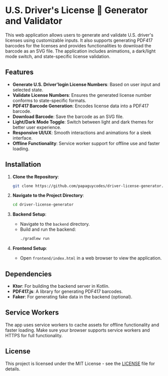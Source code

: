 # U.S. Driver's License 🪪 Generator and Validator

This web application allows users to generate and validate U.S. driver's licenses using customizable inputs. It also supports generating PDF417 barcodes for the licenses and provides functionalities to download the barcode as an SVG file. The application includes animations, a dark/light mode switch, and state-specific license validation.

## Features

- **Generate U.S. Driver'login License Numbers**: Based on user input and selected state.
- **Validate License Numbers**: Ensures the generated license number conforms to state-specific formats.
- **PDF417 Barcode Generation**: Encodes license data into a PDF417 barcode.
- **Download Barcode**: Save the barcode as an SVG file.
- **Light/Dark Mode Toggle**: Switch between light and dark themes for better user experience.
- **Responsive UI/UX**: Smooth interactions and animations for a sleek interface.
- **Offline Functionality**: Service worker support for offline use and faster loading.

## Installation

1. **Clone the Repository**:
    ```bash
    git clone https://github.com/papaguycodes/driver-license-generator.git
    ```

2. **Navigate to the Project Directory**:
    ```bash
    cd driver-license-generator
    ```

3. **Backend Setup**:
   - Navigate to the `backend` directory.
   - Build and run the backend:
     ```bash
     ./gradlew run
     ```

4. **Frontend Setup**:
   - Open `frontend/index.html` in a web browser to view the application.

## Dependencies

- **Ktor**: For building the backend server in Kotlin.
- **PDF417.js**: A library for generating PDF417 barcodes.
- **Faker**: For generating fake data in the backend (optional).

## Service Workers

The app uses service workers to cache assets for offline functionality and faster loading. Make sure your browser supports service workers and HTTPS for full functionality.

## License

This project is licensed under the MIT License - see the [LICENSE](LICENSE) file for details.
